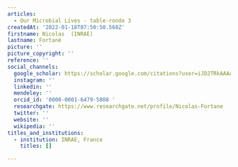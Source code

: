```yaml
---
articles:
  - Our Microbial Lives - table-ronde 3
createdAt: '2022-01-18T07:50:50.568Z'
firstname: Nicolas  (INRAE)
lastname: Fortané
picture: ''
picture_copyright: ''
reference: ''
social_channels:
  google_scholar: https://scholar.google.com/citations?user=iJD2TRkAAAAJ&hl=fr
  instagram: ''
  linkedin: ''
  mendeley: ''
  orcid_id: '0000-0001-6479-5808 '
  researchgate: https://www.researchgate.net/profile/Nicolas-Fortane
  twitter: ''
  website: ''
  wikipedia: ''
titles_and_institutions:
  - institution: INRAE, France
    titles: []

---
```

